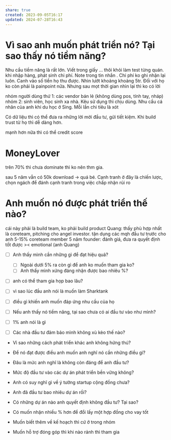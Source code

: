 ```yaml
---
share: true
created: 2023-09-05T16:17
updated: 2024-07-28T16:43
---
```

# Vì sao anh muốn phát triển nó? Tại sao thấy nó tiềm năng?
Nhu cầu tiềm năng là rất lớn. Viết trong giấy … thôi khỏi làm
test từng quán. khi nhập hàng, phát sinh chi phí. Note trong tin nhắn . Chi phí ko ghi nhận lại luôn. Canh vào số tiền họ thu được. Nhìn lướt khoảng khoảng 5tr. Đối với họ ko còn phải là painpoint nữa. Nhưng sau mọt thời gian nhìn lại thì ko có lời

nhóm người dùng thứ 1: các vendor bán lẻ (không dùng pos, tính tay, nháp) 
nhóm 2: sinh viên, học sinh xa nhà. Kêu sử dụng thì chịu dùng. Nhu cầu cá nhân của anh khi du học ở Sing. Mỗi lần chi tiêu là xót

Có dữ liệu thì có thể đưa ra những lời mời đầu tư, gửi tiết kiệm. Khi build trust từ họ thì dễ dàng hơn.

mạnh hơn nữa thì có thể credit score
# MoneyLover
trên 70% thì chưa dominate thì ko nên thm gia. 

sau 5 năm vẫn có 50k download → quá bé. Cạnh tranh ở đây là chiến lược, chọn ngách để đánh
cạnh tranh trong việc chấp nhận rủi ro
# Anh muốn nó được phát triển thế nào?
cái này phải là build team, ko phải build product
Quang: thấy phù hợp nhất là coreteam, pitching cho angel investor. tận dụng các mqh đầu tư trước cho anh
5-15% coreteam member
5 năm 
founder: đánh giá, đưa ra quyết định tốt được >< emotional (anh Quang) 


- [ ] Anh thấy mình cần những gì để đạt hiệu quả?
	- [ ] Ngoài dưới 5% ra còn gì để anh ko muốn tham gia ko? 
	- [ ] Anh thấy mình xứng đáng nhận được bao nhiêu %? 
- [ ] anh có thể tham gia họp bao lâu? 
- [ ] vì sao lúc đầu anh nói là muốn làm Sharktank
- [ ] điều gì khiến anh muốn đáp ứng nhu cầu của họ
- [ ] Nếu anh thấy nó tiềm năng, tại sao chưa có ai đầu tư vào như mình?
- [ ] 1% anh nói là gì
- [ ] Các nhà đầu tư đảm bảo mình không xù kèo thế nào?


- Vì sao những cách phát triển khác anh không hứng thú?
- Để nó đạt được điều anh muốn anh nghĩ nó cần những điều gì?
- Đâu là mức anh nghĩ là không còn đáng để anh đầu tư?
- Mức độ đầu tư vào các dự án phát triển bền vững không?
- Anh có suy nghĩ gì về ý tưởng startup cộng đồng chưa?
- Anh đã đầu tư bao nhiêu dự án rồi?
- Có những dự án nào anh quyết định không đầu tư? Tại sao?
- Có muốn nhận nhiều % hơn để đổi lấy một hợp đồng cho vay tốt


- Muốn biết thêm về kế hoạch thì cứ ở trong nhóm
- Muốn hỗ trợ đóng góp thì khi nào rảnh thì tham gia
